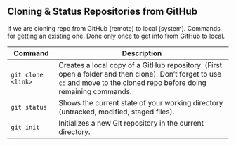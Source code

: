 ## Cloning & Status Repositories from GitHub

If we are cloning repo from GitHub (remote) to local (system).
Commands for getting an existing one.
Done only once to get info from GitHub to local.

| Command            | Description                                                                                                                                                              |
| ------------------ | ------------------------------------------------------------------------------------------------------------------------------------------------------------------------ |
| `git clone <link>` | Creates a local copy of a GitHub repository. (First open a folder and then clone). Don’t forget to use `cd` and move to the cloned repo before doing remaining commands. |
| `git status`       | Shows the current state of your working directory (untracked, modified, staged files).                                                                                   |
| `git init`         | Initializes a new Git repository in the current directory.                                                                                                               |
